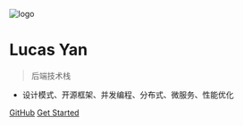 ![logo](_media/icon.svg)

# Lucas Yan

> 后端技术栈

*   设计模式、开源框架、并发编程、分布式、微服务、性能优化

[GitHub](https://github.com/yanzhaoyao/)
[Get Started](#后端技术栈)

